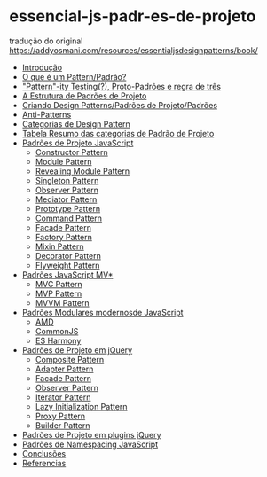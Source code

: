 # essencial-js-padr-es-de-projeto
tradução do original https://addyosmani.com/resources/essentialjsdesignpatterns/book/

<ul>
  <li><a href="./book/introduction.md">Introdução</a></li>
  <li><a href="./book/whatisapattern.md">O que é um Pattern/Padrão?</a></li>
  <li><a href="#">"Pattern"-ity Testing(?), Proto-Padrões e regra de três</a></li>
  <li><a href="#">A Estrutura de Padrões de Projeto</a></li>
  <li><a href="#">Criando Design Patterns/Padrões de Projeto/Padrões </a></li>
  <li><a href="#">Anti-Patterns</a></li>
  <li><a href="#">Categorias de Design Pattern</a></li>
  <li><a href="#">Tabela Resumo das categorias de Padrão de Projeto</a></li>
  <li>
    <a href="#">Padrões de Projeto JavaScript </a>
    <ul>
      <li><a href="#">Constructor Pattern</a></li>
      <li><a href="#">Module Pattern</a></li>
      <li><a href="#">Revealing Module Pattern</a></li>
      <li><a href="#">Singleton Pattern</a></li>
      <li><a href="#">Observer Pattern</a></li>
      <li><a href="#">Mediator Pattern</a></li>
      <li><a href="#">Prototype Pattern</a></li>
      <li><a href="#">Command Pattern</a></li>
      <li><a href="#">Facade Pattern</a></li>
      <li><a href="#">Factory Pattern</a></li>
      <li><a href="#">Mixin Pattern</a> </li>
      <li><a href="#">Decorator Pattern</a></li>
      <li><a href="#">Flyweight Pattern</a> </li>
    </ul>
  </li>
  <li>
    <a href="#">Padrões JavaScript MV* </a>
    <ul>
      <li><a href="#">MVC Pattern</a></li>
      <li><a href="#">MVP Pattern</a></li>
      <li><a href="#">MVVM Pattern</a></li>
    </ul>
  </li>
  <li>
    <a href="#">Padrões Modulares modernosde JavaScript</a>
    <ul>
      <li><a href="">AMD</a></li>
      <li><a href="">CommonJS</a></li>
      <li><a href="">ES Harmony</a></li>
    </ul>
  </li>
  <li>
    <a href="">Padrões de Projeto em jQuery</a>
    <ul>
      <li><a href="">Composite Pattern</a></li>
      <li><a href="">Adapter Pattern</a></li>
      <li><a href="">Facade Pattern</a></li>
      <li><a href="">Observer Pattern</a></li>
      <li><a href="">Iterator Pattern</a></li>
      <li><a href="">Lazy Initialization Pattern</a></li>
      <li><a href="">Proxy Pattern</a></li>
      <li><a href="">Builder Pattern</a></li>
    </ul>
  </li>
  <li><a href="">Padrões de Projeto em plugins jQuery</a></li>
  <li><a href="">Padrões de Namespacing JavaScript</a></li>
  <li><a href="">Conclusões</a></li>
  <li><a href="">Referencias</a></li>
</ul>
